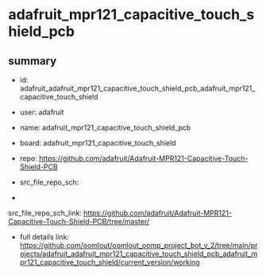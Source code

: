 # adafruit_mpr121_capacitive_touch_shield_pcb
 
## summary 
* id: adafruit_adafruit_mpr121_capacitive_touch_shield_pcb_adafruit_mpr121_capacitive_touch_shield
* user: adafruit
* name: adafruit_mpr121_capacitive_touch_shield_pcb
* board: adafruit_mpr121_capacitive_touch_shield
* repo: https://github.com/adafruit/Adafruit-MPR121-Capacitive-Touch-Shield-PCB



* src_file_repo_sch: 
*
 src_file_repo_sch_link: https://github.com/adafruit/Adafruit-MPR121-Capacitive-Touch-Shield-PCB/tree/master/
* full details link: https://github.com/oomlout/oomlout_oomp_project_bot_v_2/tree/main/projects/adafruit_adafruit_mpr121_capacitive_touch_shield_pcb_adafruit_mpr121_capacitive_touch_shield/current_version/working  







